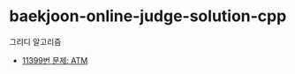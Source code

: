 # baekjoon-online-judge-solution-cpp

그리디 알고리즘
  - [11399번 문제: ATM](https://github.com/gloriamok/baekjoon-online-judge-solution-cpp/blob/main/baekjoon_n11399_greedy.cpp)
